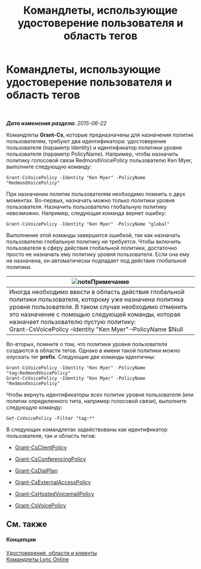 ﻿---
title: Командлеты, использующие удостоверение пользователя и область тегов
TOCTitle: Командлеты, использующие удостоверение пользователя и область тегов
ms:assetid: 344a21b0-5301-4e77-853a-970bb1c11e1d
ms:mtpsurl: https://technet.microsoft.com/ru-ru/library/Dn362781(v=OCS.15)
ms:contentKeyID: 56270537
ms.date: 06/01/2017
mtps_version: v=OCS.15
ms.translationtype: HT
---

# Командлеты, использующие удостоверение пользователя и область тегов

 

_**Дата изменения раздела:** 2015-06-22_

Командлеты **Grant-Cs**, которые предназначены для назначения политик пользователям, требуют два идентификатора: удостоверение пользователя (параметр Identity) и идентификатор политики уровня пользователя (параметр PolicyName). Например, чтобы назначить политику голосовой связи RedmondVoicePolicy пользователю Ken Myer, выполните следующую команду:

    Grant-CsVoicePolicy -Identity "Ken Myer" -PolicyName "RedmondVoicePolicy"

При назначении политик пользователям необходимо помнить о двух моментах. Во-первых, назначать можно только политики уровня пользователя. Назначить пользователю глобальную политику невозможно. Например, следующая команда вернет ошибку:

    Grant-CsVoicePolicy -Identity "Ken Myer" -PolicyName "global"

Выполнение этой команды завершится ошибкой, так как назначать пользователю глобальную политику не требуется. Чтобы включить пользователя в сферу действия глобальной политики, достаточно просто не назначать ему политику уровня пользователя. Если она ему не назначена, он автоматически подпадает под действие глобальной политики.

<table>
<thead>
<tr class="header">
<th><img src="images/Gg398412.note(OCS.15).gif" title="note" alt="note" />Примечание</th>
</tr>
</thead>
<tbody>
<tr class="odd">
<td>Иногда необходимо ввести в область действия глобальной политики пользователя, которому уже назначена политика уровня пользователя. В таком случае необходимо отменить это назначение с помощью следующей команды, которая назначает пользователю пустую политику:<br />
Grant-CsVoicePolicy –Identity &quot;Ken Myer&quot; –PolicyName $Null</td>
</tr>
</tbody>
</table>


Во-вторых, помните о том, что политики уровня пользователя создаются в области тегов. Однако в имени такой политики можно опускать тег **prefix**. Следующие две команды идентичны:

    Grant-CsVoicePolicy -Identity "Ken Myer" -PolicyName "tag:RedmondVoicePolicy"
    Grant-CsVoicePolicy -Identity "Ken Myer" -PolicyName "RedmondVoicePolicy"

Чтобы вернуть идентификаторы всех политик уровня пользователя (или политик определенного типа, например голосовой связи), выполните следующую команду:

    Get-CsVoicePolicy -Filter "tag:*"

В следующих командлетах задействованы как идентификатор пользователя, так и область тегов:

  - [Grant-CsClientPolicy](https://docs.microsoft.com/en-us/powershell/module/skype/Grant-CsClientPolicy)

  - [Grant-CsConferencingPolicy](https://docs.microsoft.com/en-us/powershell/module/skype/Grant-CsConferencingPolicy)

  - [Grant-CsDialPlan](https://docs.microsoft.com/en-us/powershell/module/skype/Grant-CsDialPlan)

  - [Grant-CsExternalAccessPolicy](https://docs.microsoft.com/en-us/powershell/module/skype/Grant-CsExternalAccessPolicy)

  - [Grant-CsHostedVoicemailPolicy](https://docs.microsoft.com/en-us/powershell/module/skype/Grant-CsHostedVoicemailPolicy)

  - [Grant-CsVoicePolicy](https://docs.microsoft.com/en-us/powershell/module/skype/Grant-CsVoicePolicy)

## См. также

#### Концепции

[Удостоверения, области и клиенты](identities-scopes-and-tenants-in-skype-for-business-online.md)  
[Командлеты Lync Online](the-skype-for-business-online-cmdlets.md)

